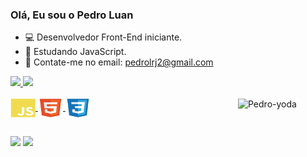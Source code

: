 ### Olá, Eu sou o Pedro Luan

- 💻 Desenvolvedor Front-End iniciante.
- 🌱 Estudando JavaScript.
- 📧 Contate-me no email: pedrolrj2@gmail.com

 <div>
  <a href="https://github.com/dido-code/">
  <img height="180em" src="https://github-readme-stats.vercel.app/api?username=dido-code&show_icons=true&theme=dracula&include_all_commits=true&count_private=true"/>
  <img height="140em" src="https://github-readme-stats.vercel.app/api/top-langs/?username=dido-code&layout=compact&langs_count=7&theme=dracula"/>
</div>
<div style="display: inline_block"><br>
  <img align="center" alt="Pedro-Js" height="30" width="40" src="https://raw.githubusercontent.com/devicons/devicon/master/icons/javascript/javascript-plain.svg">
  <img align="center" alt="Pedro-HTML" height="30" width="40" src="https://raw.githubusercontent.com/devicons/devicon/master/icons/html5/html5-original.svg">
  <img align="center" alt="Pedro-CSS" height="30" width="40" src="https://raw.githubusercontent.com/devicons/devicon/master/icons/css3/css3-original.svg">
  <img height="120em" width="140em" align="right" alt="Pedro-yoda" src="https://thumbs.gfycat.com/PeacefulInconsequentialChrysalis-size_restricted.gif">
</div>
  
  ##
 
<div> 
  <a href = "mailto:pedrolrj2@gmail.com"><img src="https://img.shields.io/badge/-Gmail-%23333?style=for-the-badge&logo=gmail&logoColor=white" target="_blank"></a>
  <a href="https://www.linkedin.com/in/pedro-luan-31291611a/" target="_blank"><img src="https://img.shields.io/badge/-LinkedIn-%230077B5?style=for-the-badge&logo=linkedin&logoColor=white" target="_blank"></a> 
</div>
